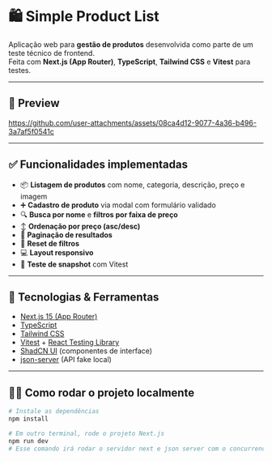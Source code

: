 # 🛍️ Simple Product List

Aplicação web para **gestão de produtos** desenvolvida como parte de um teste técnico de frontend.  
Feita com **Next.js (App Router)**, **TypeScript**, **Tailwind CSS** e **Vitest** para testes.

---

## 📸 Preview
https://github.com/user-attachments/assets/08ca4d12-9077-4a36-b496-3a7af5f0541c

---

## ✅ Funcionalidades implementadas

- 📦 **Listagem de produtos** com nome, categoria, descrição, preço e imagem
- ➕ **Cadastro de produto** via modal com formulário validado
- 🔍 **Busca por nome** e **filtros por faixa de preço**
- ↕️ **Ordenação por preço (asc/desc)**
- 📄 **Paginação de resultados**
- 🧼 **Reset de filtros**
- 💻 **Layout responsivo**
- 🧪 **Teste de snapshot** com Vitest

---

## 🧰 Tecnologias & Ferramentas

- [Next.js 15 (App Router)](https://nextjs.org/)
- [TypeScript](https://www.typescriptlang.org/)
- [Tailwind CSS](https://tailwindcss.com/)
- [Vitest](https://vitest.dev/) + [React Testing Library](https://testing-library.com/)
- [ShadCN UI](https://ui.shadcn.dev/) (componentes de interface)
- [json-server](https://github.com/typicode/json-server) (API fake local)

---

## 🧑‍💻 Como rodar o projeto localmente

```bash
# Instale as dependências
npm install

# Em outro terminal, rode o projeto Next.js
npm run dev
# Esse comando irá rodar o servidor next e json server com o concurrency
